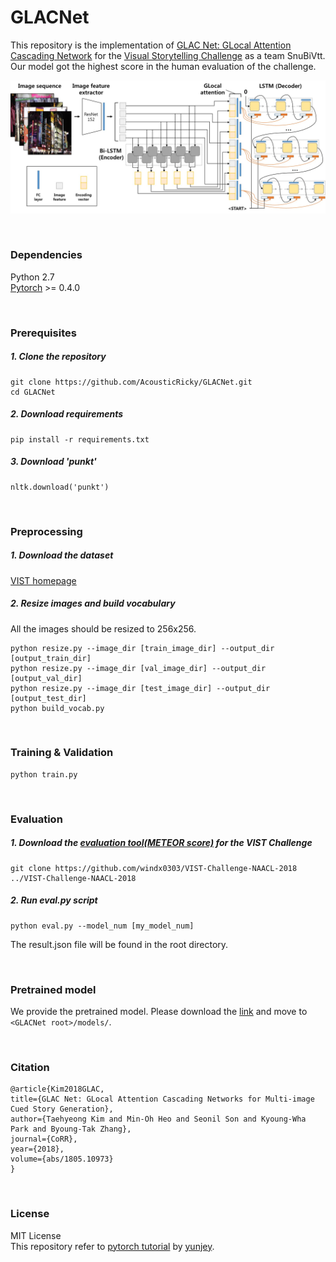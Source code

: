 # GLACNet

This repository is the implementation of [GLAC Net: GLocal Attention Cascading Network](https://arxiv.org/abs/1805.10973) for the [Visual Storytelling Challenge](http://www.visionandlanguage.net/workshop2018) as a team SnuBiVtt. Our model got the highest score in the human evaluation of the challenge.

![Architecture of GLocal Attention Cascading Network](misc/architecture.jpg)

<br>


### Dependencies
Python 2.7<br>
[Pytorch](https://pytorch.org) >= 0.4.0

<br>

### Prerequisites

##### 1. Clone the repository
```
git clone https://github.com/AcousticRicky/GLACNet.git
cd GLACNet
```

##### 2. Download requirements
```
pip install -r requirements.txt
```

##### 3. Download 'punkt'
```{.python}
nltk.download('punkt')
```

<br>

### Preprocessing

##### 1. Download the dataset
[VIST homepage](http://visionandlanguage.net/VIST/dataset.html)

##### 2. Resize images and build vocabulary
All the images should be resized to 256x256.
```
python resize.py --image_dir [train_image_dir] --output_dir [output_train_dir]
python resize.py --image_dir [val_image_dir] --output_dir [output_val_dir]
python resize.py --image_dir [test_image_dir] --output_dir [output_test_dir]
python build_vocab.py
```

<br>

### Training & Validation

```
python train.py
```

<br>

### Evaluation

##### 1. Download the [evaluation tool(METEOR score)](https://github.com/windx0303/VIST-Challenge-NAACL-2018) for the VIST Challenge
```
git clone https://github.com/windx0303/VIST-Challenge-NAACL-2018 ../VIST-Challenge-NAACL-2018
```

##### 2. Run eval.py script
```
python eval.py --model_num [my_model_num]
```
The result.json file will be found in the root directory.

<br>


### Pretrained model

We provide the pretrained model.
Please download the [link](https://drive.google.com/drive/folders/10vBPeETCKZfdOr2zenB_WlmKDcRBHmYR?usp=sharing) and move to `<GLACNet root>/models/`.

<br>

### Citation

```
@article{Kim2018GLAC,
title={GLAC Net: GLocal Attention Cascading Networks for Multi-image Cued Story Generation},
author={Taehyeong Kim and Min-Oh Heo and Seonil Son and Kyoung-Wha Park and Byoung-Tak Zhang},
journal={CoRR},
year={2018},
volume={abs/1805.10973}
}
```

<br>

### License

MIT License<br>
This repository refer to [pytorch tutorial](https://github.com/yunjey/pytorch-tutorial) by [yunjey](https://github.com/yunjey).

